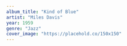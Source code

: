 ```yaml
---
album_title: "Kind of Blue"
artist: "Miles Davis"
year: 1959
genre: "Jazz"
cover_image: "https://placehold.co/150x150"
---
```

